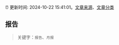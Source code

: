 :alarm_clock: 更新时间: 2024-10-22 15:41:01。[文章来源](/README.md)、[文章分类](/TAGS.md)

## 报告


> 关键字：`报告`、`月报`



